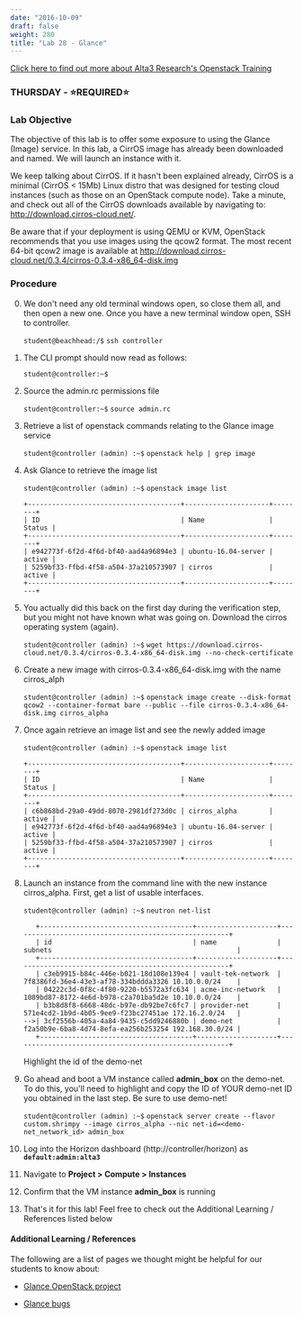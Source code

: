 ```yaml
---
date: "2016-10-09"
draft: false
weight: 280
title: "Lab 28 - Glance"
---
```

[Click here to find out more about Alta3 Research's Openstack Training](https://alta3.com/courses/openstack)

### THURSDAY - &#x2B50;REQUIRED&#x2B50;

### Lab Objective

The objective of this lab is to offer some exposure to using the Glance (Image) service. In this lab, a CirrOS image has already been downloaded and named. We will launch an instance with it. 
 
We keep talking about CirrOS. If it hasn't been explained already, CirrOS is a minimal (CirrOS < 15Mb) Linux distro that was designed for testing cloud instances (such as those on an OpenStack compute node). Take a minute, and check out all of the CirrOS downloads available by navigating to: http://download.cirros-cloud.net/.

Be aware that if your deployment is using QEMU or KVM, OpenStack recommends that you use images using the qcow2 format. The most recent 64-bit qcow2 image is available at http://download.cirros-cloud.net/0.3.4/cirros-0.3.4-x86_64-disk.img

### Procedure

0. We don't need any old terminal windows open, so close them all, and then open a new one. Once you have a new terminal window open, SSH to controller. 

    `student@beachhead:/$` `ssh controller`

0. The CLI prompt should now read as follows:

    `student@controller:~$`

0. Source the admin.rc permissions file

    `student@controller:~$` `source admin.rc`

0. Retrieve a list of openstack commands relating to the Glance image service 

    `student@controller (admin) :~$` `openstack help | grep image`

0. Ask Glance to retrieve the image list

    `student@controller (admin) :~$` `openstack image list`

    ```
    +--------------------------------------+---------------------+--------+
    | ID                                   | Name                | Status |
    +--------------------------------------+---------------------+--------+
    | e942773f-6f2d-4f6d-bf40-aad4a96894e3 | ubuntu-16.04-server | active |
    | 5259bf33-ffbd-4f58-a504-37a210573907 | cirros              | active |
    +--------------------------------------+---------------------+--------+
    ```

0. You actually did this back on the first day during the verification step, but you might not have known what was going on. Download the cirros operating system (again).

    `student@controller (admin) :~$` `wget https://download.cirros-cloud.net/0.3.4/cirros-0.3.4-x86_64-disk.img --no-check-certificate`

0. Create a new image with cirros-0.3.4-x86_64-disk.img with the name cirros_alph
	
    `student@controller (admin) :~$` `openstack image create --disk-format qcow2 --container-format bare --public --file cirros-0.3.4-x86_64-disk.img cirros_alpha`
  
0. Once again retrieve an image list and see the newly added image

    `student@controller (admin) :~$` `openstack image list`

    ```
    +--------------------------------------+---------------------+--------+
    | ID                                   | Name                | Status |
    +--------------------------------------+---------------------+--------+
    | c6b868bd-29a0-49dd-8070-2981df273d0c | cirros_alpha        | active |
    | e942773f-6f2d-4f6d-bf40-aad4a96894e3 | ubuntu-16.04-server | active |
    | 5259bf33-ffbd-4f58-a504-37a210573907 | cirros              | active |
    +--------------------------------------+---------------------+--------+
    ```

0. Launch an instance from the command line with the new instance cirros_alpha. First, get a list of usable interfaces.

    `student@controller (admin) :~$` `neutron net-list`

    ```
       +--------------------------------------+--------------------+------------------------------------------------------+
       | id                                   | name               | subnets                                              |
       +--------------------------------------+--------------------+------------------------------------------------------+
       | c3eb9915-b84c-446e-b021-18d108e139e4 | vault-tek-network  | 7f8386fd-36e4-43e3-af78-334bddda3326 10.10.0.0/24    |
       | 04222c3d-0f8c-4f80-9220-b5572a3fc634 | acme-inc-network   | 1089bd87-8172-4e6d-b978-c2a701ba5d2e 10.10.0.0/24    |
       | b3b8d8f8-6668-48dc-b97e-db92be7c6fc7 | provider-net       | 571e4cd2-1b9d-4b05-9ee9-f23bc27451ae 172.16.2.0/24   |
    -->| 3cf2556b-405a-4a84-9435-c5dd9246880b | demo-net           | f2a50b9e-6ba8-4d74-8efa-ea256b253254 192.168.30.0/24 |
       +--------------------------------------+--------------------+------------------------------------------------------+
    ```
    >
    Highlight the id of the demo-net 

0. Go ahead and boot a VM instance called **admin_box** on the demo-net. To do this, you'll need to highlight and copy the ID of YOUR demo-net ID you obtained in the last step. Be sure to use demo-net!

    `student@controller (admin) :~$` `openstack server create --flavor custom.shrimpy --image cirros_alpha --nic net-id=<demo-net_network_id> admin_box`
	
0. Log into the Horizon dashboard (http://controller/horizon) as **`default:admin:alta3`**

0. Navigate to **Project > Compute > Instances**

0. Confirm that the VM instance **admin_box** is running
 
0. That's it for this lab! Feel free to check out the Additional Learning / References listed below

#### Additional Learning / References

The following are a list of pages we thought might be helpful for our students to know about:

* [Glance OpenStack project](https://launchpad.net/glance)

* [Glance bugs](https://bugs.launchpad.net/glance)
